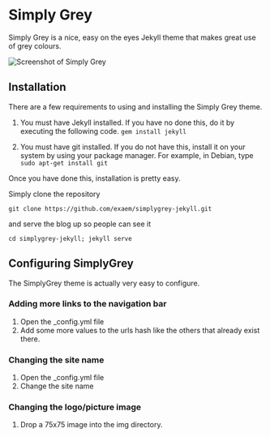 # Simply Grey
Simply Grey is a nice, easy on the eyes Jekyll theme that makes great use of grey colours. 

![Screenshot of Simply Grey](http://i.imgur.com/sKpj8Oz.png)

## Installation
There are a few requirements to using and installing the Simply Grey theme.

1. You must have Jekyll installed. If you have no done this, do it by executing the following code. 
`gem install jekyll`

2. You must have git installed. If you do not have this, install it on your system by using your package manager. For example, in Debian, type 
`sudo apt-get install git`

Once you have done this, installation is pretty easy.

Simply clone the repository

`git clone https://github.com/exaem/simplygrey-jekyll.git`

and serve the blog up so people can see it

`cd simplygrey-jekyll; jekyll serve`

## Configuring SimplyGrey
The SimplyGrey theme is actually very easy to configure.

### Adding more links to the navigation bar
1. Open the _config.yml file
2. Add some more values to the urls hash like the others that already exist there.

### Changing the site name
1. Open the _config.yml file
2. Change the site name

### Changing the logo/picture image
1. Drop a 75x75 image into the img directory.
